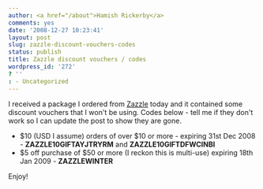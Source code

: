 ```yaml
---
author: <a href="/about">Hamish Rickerby</a>
comments: yes
date: '2008-12-27 10:23:41'
layout: post
slug: zazzle-discount-vouchers-codes
status: publish
title: Zazzle discount vouchers / codes
wordpress_id: '272'
? ''
: - Uncategorized
---
```


I received a package I ordered from <a href="http://zazzle.com" target="_blank">Zazzle</a> today and it contained some discount vouchers that I won't be using.  Codes below - tell me if they don't work so I can update the post to show they are gone.
<ul>
	<li>$10 (USD I assume) orders of over $10 or more - expiring 31st Dec 2008 - <strong>ZAZZLE10GIFTAYJTRYRM</strong> and <strong>ZAZZLE10GIFTDFWCINBI</strong></li>
	<li>$5 off purchase of $50 or more (I reckon this is multi-use) expiring 18th Jan 2009 - <strong>ZAZZLEWINTER</strong></li>
</ul>
Enjoy!